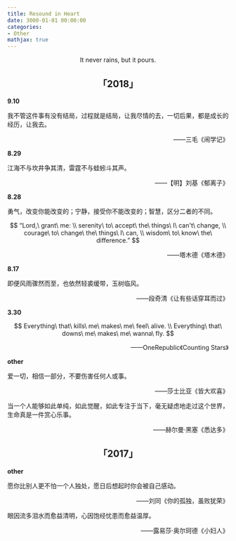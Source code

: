 ```yaml
---
title: Resound in Heart
date: 3000-01-01 00:00:00
categories:
- Other
mathjax: true
---
```


<center>It never rains, but it pours.</center>

## <center>「2018」</center>

**9.10**

我不管这件事有没有结局，过程就是结局，让我尽情的去，一切后果，都是成长的经历，让我去。

<p align="right">——三毛《闹学记》</p>

**8.29**

江海不与坎井争其清，雷霆不与蛙蚓斗其声。

<p align="right">——【明】刘基《郁离子》</p>

**8.28**

勇气，改变你能改变的；宁静，接受你不能改变的；智慧，区分二者的不同。

$$
“Lord,\ grant\ me: \\
serenity\ to\ accept\ the\ things\ I\ can't\ change, \\
courage\ to\ change\ the\ things\ I\ can, \\
wisdom\ to\ know\ the\ difference.”
$$

<p align="right">——塔木德《塔木德》</p>

**8.17**

即便风雨骤然而至，也依然轻裘缓带，玉树临风。

<p align="right">——段奇清《让有些话穿耳而过》</p>

**3.30**

$$
Everything\ that\ kills\ me\ makes\ me\ feel\ alive. \\
Everything\ that\ downs\ me\ makes\ me\ wanna\ fly.
$$

<p align="right">——OneRepublic《Counting Stars》</p>

**other**

爱一切，相信一部分，不要伤害任何人或事。

<p align="right">——莎士比亚《皆大欢喜》</p>

当一个人能够如此单纯，如此觉醒，如此专注于当下，毫无疑虑地走过这个世界，生命真是一件赏心乐事。

<p align="right">——赫尔曼·黑塞《悉达多》</p>

## <center>「2017」</center>

**other**

愿你比别人更不怕一个人独处，愿日后想起时你会被自己感动。

<p align="right">——刘同《你的孤独，虽败犹荣》</p>

眼因流多泪水而愈益清明，心因饱经忧患而愈益温厚。

<p align="right">——露易莎·奥尔珂德《小妇人》</p>